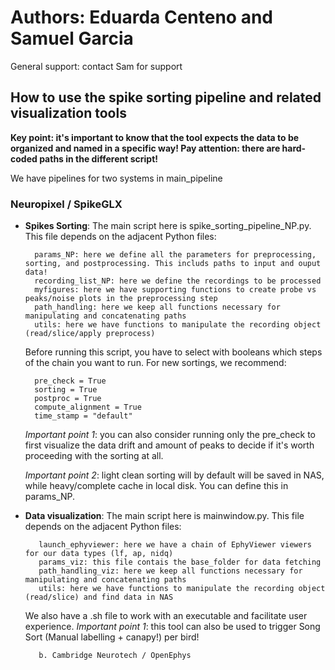 # Authors: Eduarda Centeno and Samuel Garcia
General support: contact Sam for support

## How to use the spike sorting pipeline and related visualization tools

**Key point: it's important to know that the tool expects the data to be organized and named in a specific way! Pay attention: there are hard-coded paths in the different script!**

    
We have pipelines for two systems in main_pipeline
        
### Neuropixel / SpikeGLX
- **Spikes Sorting**:
The main script here is spike_sorting_pipeline_NP.py. This file depends on the adjacent Python files:

        params_NP: here we define all the parameters for preprocessing, sorting, and postprocessing. This includs paths to input and ouput data!
        recording_list_NP: here we define the recordings to be processed
        myfigures: here we have supporting functions to create probe vs peaks/noise plots in the preprocessing step
        path_handling: here we keep all functions necessary for manipulating and concatenating paths
        utils: here we have functions to manipulate the recording object (read/slice/apply preprocess)
    
    Before running this script, you have to select with booleans which steps of the chain you want to run. For new sortings, we recommend:

        pre_check = True
        sorting = True
        postproc = True
        compute_alignment = True
        time_stamp = "default"
        
    *Important point 1*: you can also consider running only the pre_check to first visualize the data drift and amount of peaks to decide if it's worth proceeding with the sorting at all.
    
    *Important point 2*: light clean sorting will by default will be saved in NAS, while heavy/complete cache in local disk. You can define this in params_NP.

- **Data visualization**:
 The main script here is mainwindow.py. This file depends on the adjacent Python files:

         launch_ephyviewer: here we have a chain of EphyViewer viewers for our data types (lf, ap, nidq)
         params_viz: this file contais the base_folder for data fetching
         path_handling_viz: here we keep all functions necessary for manipulating and concatenating paths
         utils: here we have functions to manipulate the recording object (read/slice) and find data in NAS


    We also have a .sh file to work with an executable and facilitate user experience.
    *Important point 1*: this tool can also be used to trigger Song Sort (Manual labelling + canapy!) per bird!

         b. Cambridge Neurotech / OpenEphys
